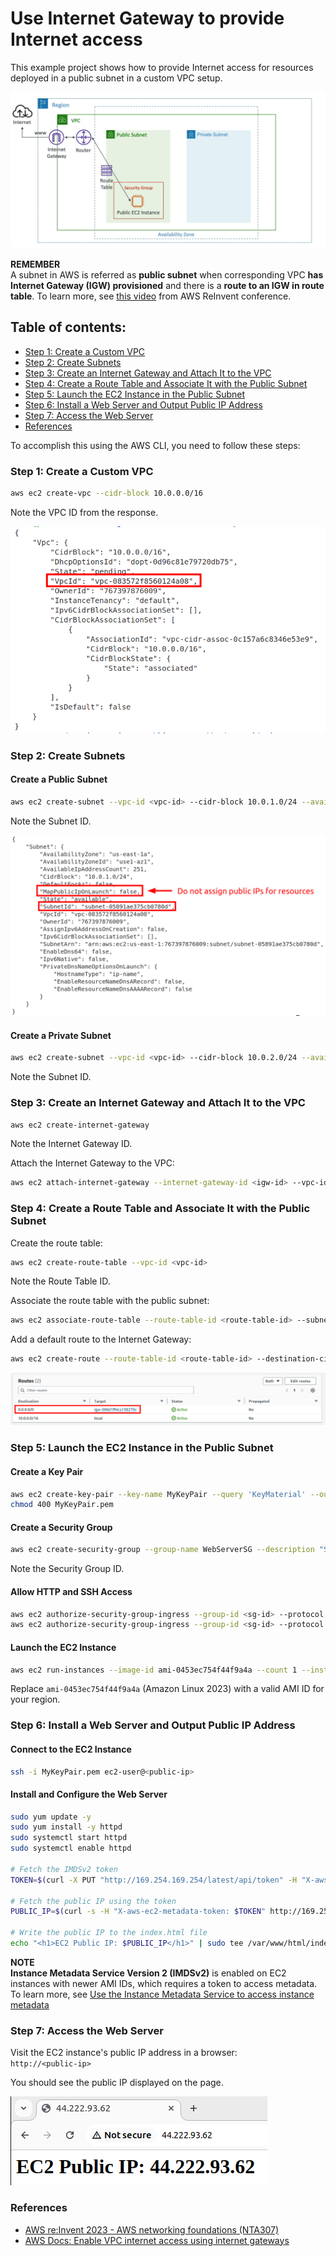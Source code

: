 # Use Internet Gateway to provide Internet access

This example project shows how to provide Internet access for resources deployed in a public subnet in a custom VPC setup. 

![](../img/igw_scheme.png)

**REMEMBER**  
A subnet in AWS is referred as **public subnet** when corresponding VPC **has Internet Gateway (IGW) provisioned** and there is a **route to an IGW in route table**. To learn more, see [this video](https://youtube.com/watch?v=8nNurTFy-h4&t=8m22s) from AWS ReInvent conference.

## Table of contents:
- [Step 1: Create a Custom VPC](#step-1-create-a-custom-vpc)
- [Step 2: Create Subnets](#step-2-create-subnets)
- [Step 3: Create an Internet Gateway and Attach It to the VPC](#step-3-create-an-internet-gateway-and-attach-it-to-the-vpc)
- [Step 4: Create a Route Table and Associate It with the Public Subnet](#step-4-create-a-route-table-and-associate-it-with-the-public-subnet)
- [Step 5: Launch the EC2 Instance in the Public Subnet](#step-5-launch-the-ec2-instance-in-the-public-subnet)
- [Step 6: Install a Web Server and Output Public IP Address](#step-6-install-a-web-server-and-output-public-ip-address)
- [Step 7: Access the Web Server](#step-7-access-the-web-server)
- [References](#references)

To accomplish this using the AWS CLI, you need to follow these steps:

### Step 1: Create a Custom VPC
```bash
aws ec2 create-vpc --cidr-block 10.0.0.0/16
```
Note the VPC ID from the response.

![](../img/vpc_id.png)

### Step 2: Create Subnets
#### Create a Public Subnet
```bash
aws ec2 create-subnet --vpc-id <vpc-id> --cidr-block 10.0.1.0/24 --availability-zone us-east-1a
```
Note the Subnet ID.

![](../img/subnet_id.png)

#### Create a Private Subnet
```bash
aws ec2 create-subnet --vpc-id <vpc-id> --cidr-block 10.0.2.0/24 --availability-zone us-east-1b
```
Note the Subnet ID.

### Step 3: Create an Internet Gateway and Attach It to the VPC
```bash
aws ec2 create-internet-gateway
```
Note the Internet Gateway ID.

Attach the Internet Gateway to the VPC:
```bash
aws ec2 attach-internet-gateway --internet-gateway-id <igw-id> --vpc-id <vpc-id>
```

### Step 4: Create a Route Table and Associate It with the Public Subnet
Create the route table:
```bash
aws ec2 create-route-table --vpc-id <vpc-id>
```
Note the Route Table ID.

Associate the route table with the public subnet:
```bash
aws ec2 associate-route-table --route-table-id <route-table-id> --subnet-id <public-subnet-id>
```

Add a default route to the Internet Gateway:
```bash
aws ec2 create-route --route-table-id <route-table-id> --destination-cidr-block 0.0.0.0/0 --gateway-id <igw-id>
```

![](../img/routes.png)

### Step 5: Launch the EC2 Instance in the Public Subnet
#### Create a Key Pair
```bash
aws ec2 create-key-pair --key-name MyKeyPair --query 'KeyMaterial' --output text > MyKeyPair.pem
chmod 400 MyKeyPair.pem
```

#### Create a Security Group
```bash
aws ec2 create-security-group --group-name WebServerSG --description "Security group for web server" --vpc-id <vpc-id>
```
Note the Security Group ID.

#### Allow HTTP and SSH Access
```bash
aws ec2 authorize-security-group-ingress --group-id <sg-id> --protocol tcp --port 22 --cidr 0.0.0.0/0
aws ec2 authorize-security-group-ingress --group-id <sg-id> --protocol tcp --port 80 --cidr 0.0.0.0/0
```

#### Launch the EC2 Instance
```bash
aws ec2 run-instances --image-id ami-0453ec754f44f9a4a --count 1 --instance-type t2.micro --key-name MyKeyPair --security-group-ids <sg-id> --subnet-id <public-subnet-id> --associate-public-ip-address
```
Replace `ami-0453ec754f44f9a4a` (Amazon Linux 2023) with a valid AMI ID for your region.

### Step 6: Install a Web Server and Output Public IP Address
#### Connect to the EC2 Instance
```bash
ssh -i MyKeyPair.pem ec2-user@<public-ip>
```

#### Install and Configure the Web Server
```bash
sudo yum update -y
sudo yum install -y httpd
sudo systemctl start httpd
sudo systemctl enable httpd

# Fetch the IMDSv2 token
TOKEN=$(curl -X PUT "http://169.254.169.254/latest/api/token" -H "X-aws-ec2-metadata-token-ttl-seconds: 21600")

# Fetch the public IP using the token
PUBLIC_IP=$(curl -s -H "X-aws-ec2-metadata-token: $TOKEN" http://169.254.169.254/latest/meta-data/public-ipv4)

# Write the public IP to the index.html file
echo "<h1>EC2 Public IP: $PUBLIC_IP</h1>" | sudo tee /var/www/html/index.html
```

**NOTE**  
**Instance Metadata Service Version 2 (IMDSv2)** is enabled on EC2 instances with newer AMI IDs, which requires a token to access metadata. To learn more, see [Use the Instance Metadata Service to access instance metadata](https://docs.aws.amazon.com/AWSEC2/latest/UserGuide/configuring-instance-metadata-service.html#instance-metadata-retrieval-examples-imdsv1)

### Step 7: Access the Web Server
Visit the EC2 instance's public IP address in a browser:  
`http://<public-ip>`

You should see the public IP displayed on the page.

![](../img/public_ip.png)

### References
- [AWS re:Invent 2023 - AWS networking foundations (NTA307)](https://www.youtube.com/watch?v=8nNurTFy-h4&t=502s)
- [AWS Docs: Enable VPC internet access using internet gateways](https://docs.aws.amazon.com/vpc/latest/userguide/VPC_Internet_Gateway.html)
